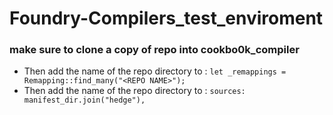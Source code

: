 # Foundry-Compilers_test_enviroment

### make sure to clone a copy of repo into cookbo0k_compiler

- Then add the name of the repo directory to : `let _remappings = Remapping::find_many("<REPO NAME>");`
- Then add the name of the repo directory to : `sources: manifest_dir.join("hedge"),`
